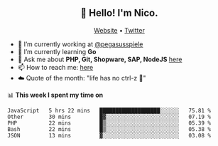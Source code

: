 <h2 align="center">👋 Hello! I'm Nico.</h2>
<p align="center">
  <a href="https://gruselhaus.com">Website</a> •
  <a href="https://twitter.com/NicoFinkernagel">Twitter</a>
</p>


- 🔭 I’m currently working at [@pegasusspiele](https://github.com/pegasusspiele)
- 🌱 I’m currently learning **Go**
- 💬 Ask me about **PHP, Git, Shopware, SAP, NodeJS** [here](https://github.com/gruselhaus/gruselhaus/issues)
- 📫 How to reach me: [here](https://github.com/gruselhaus/gruselhaus/issues)
- ☁️ Quote of the month: "life has no ctrl-z 🌴"

📊 **This week I spent my time on**
<!--START_SECTION:waka-->
```text
JavaScript   5 hrs 22 mins   ███████████████████░░░░░░   75.81 % 
Other        30 mins         █▓░░░░░░░░░░░░░░░░░░░░░░░   07.19 % 
PHP          22 mins         █▒░░░░░░░░░░░░░░░░░░░░░░░   05.39 % 
Bash         22 mins         █▒░░░░░░░░░░░░░░░░░░░░░░░   05.38 % 
JSON         13 mins         ▓░░░░░░░░░░░░░░░░░░░░░░░░   03.08 % 
```
<!--END_SECTION:waka-->
